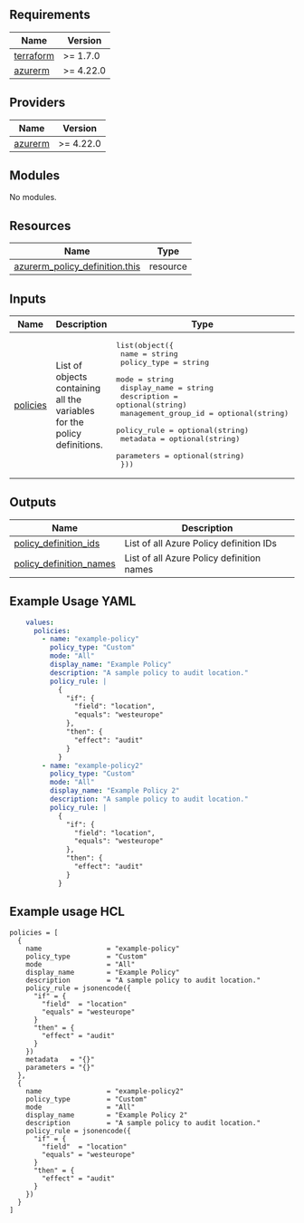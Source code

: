 ## Requirements

| Name | Version |
|------|---------|
| <a name="requirement_terraform"></a> [terraform](#requirement\_terraform) | >= 1.7.0 |
| <a name="requirement_azurerm"></a> [azurerm](#requirement\_azurerm) | >= 4.22.0 |

## Providers

| Name | Version |
|------|---------|
| <a name="provider_azurerm"></a> [azurerm](#provider\_azurerm) | >= 4.22.0 |

## Modules

No modules.

## Resources

| Name | Type |
|------|------|
| [azurerm_policy_definition.this](https://registry.terraform.io/providers/hashicorp/azurerm/latest/docs/resources/policy_definition) | resource |

## Inputs

| Name | Description | Type | Default | Required |
|------|-------------|------|---------|:--------:|
| <a name="input_policies"></a> [policies](#input\_policies) | List of objects containing all the variables for the policy definitions. | <pre>list(object({<br/>    name                = string<br/>    policy_type         = string<br/>    mode                = string<br/>    display_name        = string<br/>    description         = optional(string)<br/>    management_group_id = optional(string)<br/>    policy_rule         = optional(string)<br/>    metadata            = optional(string)<br/>    parameters          = optional(string)<br/>  }))</pre> | `[]` | no |

## Outputs

| Name | Description |
|------|-------------|
| <a name="output_policy_definition_ids"></a> [policy\_definition\_ids](#output\_policy\_definition\_ids) | List of all Azure Policy definition IDs |
| <a name="output_policy_definition_names"></a> [policy\_definition\_names](#output\_policy\_definition\_names) | List of all Azure Policy definition names |

## Example Usage YAML

```yaml
    values:
      policies:
        - name: "example-policy"
          policy_type: "Custom"
          mode: "All"
          display_name: "Example Policy"
          description: "A sample policy to audit location."
          policy_rule: |
            {
              "if": {
                "field": "location",
                "equals": "westeurope"
              },
              "then": {
                "effect": "audit"
              }
            }
        - name: "example-policy2"
          policy_type: "Custom"
          mode: "All"
          display_name: "Example Policy 2"
          description: "A sample policy to audit location."
          policy_rule: |
            {
              "if": {
                "field": "location",
                "equals": "westeurope"
              },
              "then": {
                "effect": "audit"
              }
            }
```
## Example usage HCL

```hcl
policies = [
  {
    name                = "example-policy"
    policy_type         = "Custom"
    mode                = "All"
    display_name        = "Example Policy"
    description         = "A sample policy to audit location."
    policy_rule = jsonencode({
      "if" = {
        "field"  = "location"
        "equals" = "westeurope"
      }
      "then" = {
        "effect" = "audit"
      }
    })
    metadata   = "{}"
    parameters = "{}"
  },
  {
    name                = "example-policy2"
    policy_type         = "Custom"
    mode                = "All"
    display_name        = "Example Policy 2"
    description         = "A sample policy to audit location."
    policy_rule = jsonencode({
      "if" = {
        "field"  = "location"
        "equals" = "westeurope"
      }
      "then" = {
        "effect" = "audit"
      }
    })
  }
]
```
